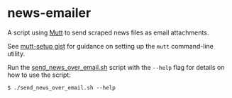 # news-emailer

A script using [Mutt](http://www.mutt.org) to send scraped news files as email attachments.

See [mutt-setup gist](https://gist.github.com/h-holm/b023df59207926511f4399d6342d87c0) for guidance on setting up the `mutt` command-line utility.

Run the [send_news_over_email.sh](./send_news_over_email.sh) script with the `--help` flag for details on how to use the script:

```shell
$ ./send_news_over_email.sh --help
```

